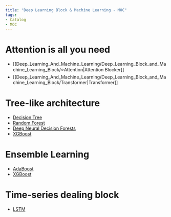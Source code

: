 ```yaml
---
title: "Deep Learning Block & Machine Learning - MOC"
tags:
- Catalog
- MOC
---
```



# Attention is all you need

* [[Deep_Learning_And_Machine_Learning/Deep_Learning_Block_and_Machine_Learning_Block/⭐Attention|Attention Blocker]]
* [[Deep_Learning_And_Machine_Learning/Deep_Learning_Block_and_Machine_Learning_Block/Transformer|Transformer]]


# Tree-like architecture

* [Decision Tree](Deep_Learning_And_Machine_Learning/Deep_Learning_Block_and_Machine_Learning_Block/Decision_Tree.md)
* [Random Forest](Deep_Learning_And_Machine_Learning/Deep_Learning_Block_and_Machine_Learning_Block/Random_Forest.md)
* [Deep Neural Decision Forests](Deep_Learning_And_Machine_Learning/Deep_Learning_Block_and_Machine_Learning_Block/Deep_Neural_Decision_Forests.md)
* [XGBoost](Deep_Learning_And_Machine_Learning/Deep_Learning_Block_and_Machine_Learning_Block/XGBoost.md)


# Ensemble Learning

* [AdaBoost](Deep_Learning_And_Machine_Learning/Deep_Learning_Block_and_Machine_Learning_Block/AdaBoost.md)
* [XGBoost](Deep_Learning_And_Machine_Learning/Deep_Learning_Block_and_Machine_Learning_Block/XGBoost.md)


# Time-series dealing block

* [LSTM](Deep_Learning_And_Machine_Learning/Deep_Learning_Block_and_Machine_Learning_Block/LSTM.md)
